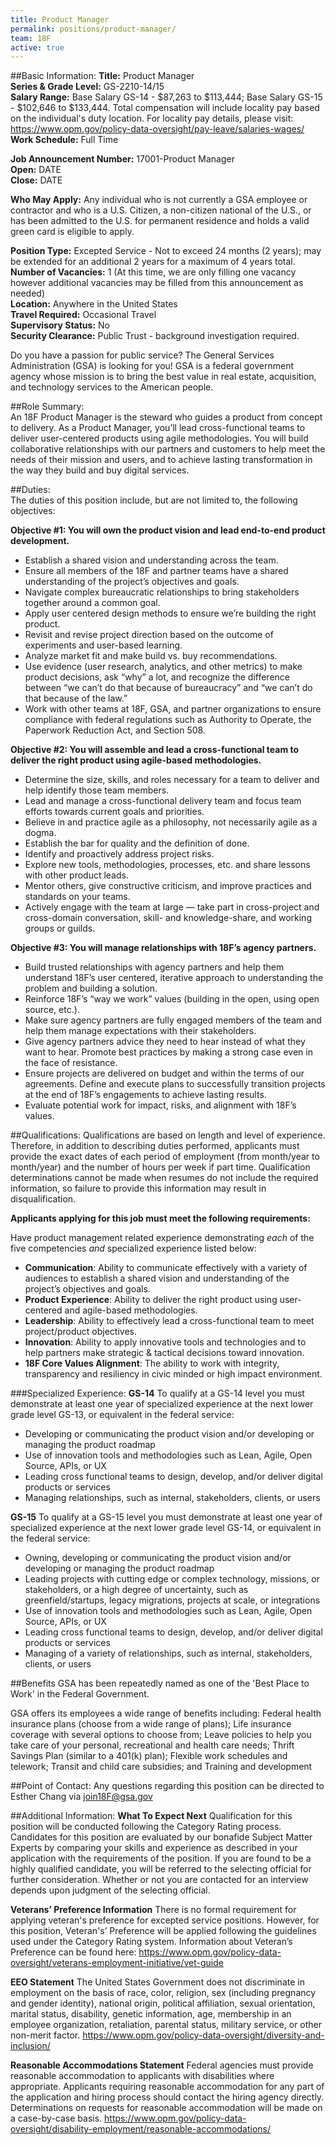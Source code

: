 ```yaml
---
title: Product Manager
permalink: positions/product-manager/
team: 18F
active: true
---
```

##Basic Information:
**Title:** Product Manager  <br>
**Series & Grade Level:** GS-2210-14/15 <br>
**Salary Range:** Base Salary GS-14 - $87,263 to $113,444; Base Salary GS-15 - $102,646 to $133,444. Total compensation will include locality pay based on the individual's duty location. For locality pay details, please visit: https://www.opm.gov/policy-data-oversight/pay-leave/salaries-wages/ <br>
**Work Schedule:** Full Time<br>

**Job Announcement Number:** 17001-Product Manager<br>
**Open:** DATE<br>
**Close:** DATE<br>

**Who May Apply:**
Any individual who is not currently a GSA employee or contractor and who is a U.S. Citizen, a non-citizen national of the U.S., or has been admitted to the U.S. for permanent residence and holds a valid green card is eligible to apply.

**Position Type:** Excepted Service - Not to exceed 24 months (2 years); may be extended for an additional 2 years for a maximum of 4 years total.<br>
**Number of Vacancies:** 1 (At this time, we are only filling one vacancy however additional vacancies may be filled from this announcement as needed)<br>
**Location:** Anywhere in the United States<br>
**Travel Required:** Occasional Travel<br>
**Supervisory Status:** No<br>
**Security Clearance:** Public Trust - background investigation required.<br>

Do you have a passion for public service? The General Services Administration (GSA) is looking for you! GSA is a federal government agency whose mission is to bring the best value in real estate, acquisition, and technology services to the American people.<br>

##Role Summary:<br>
An 18F Product Manager is the steward who guides a product from concept to delivery. As a Product Manager, you’ll lead cross-functional teams to deliver user-centered products using agile methodologies.  You will build collaborative relationships with our partners and customers to help meet the needs of their mission and users, and to achieve lasting transformation in the way they build and buy digital services.<br>

##Duties:<br>
The duties of this position include, but are not limited to, the following objectives:<br>

**Objective #1: You will own the product vision and lead end-to-end product development.**<br>
- Establish a shared vision and understanding across the team. 
- Ensure all members of the 18F and partner teams have a shared understanding of the project’s objectives and goals. 
- Navigate complex bureaucratic relationships to bring stakeholders together around a common goal.
- Apply user centered design methods to ensure we’re building the right product.
- Revisit and revise project direction based on the outcome of experiments and user-based learning. 
- Analyze market fit and make build vs. buy recommendations.
- Use evidence (user research, analytics, and other metrics) to make product decisions, ask “why” a lot, and recognize the difference between “we can’t do that because of bureaucracy” and “we can’t do that because of the law.”
- Work with other teams at 18F, GSA, and partner organizations to ensure compliance with federal regulations such as Authority to Operate, the Paperwork Reduction Act, and Section 508.

**Objective #2: You will assemble and lead a cross-functional team to deliver the right product using agile-based methodologies.**<br>
- Determine the size, skills, and roles necessary for a team to deliver and help identify those team members.
- Lead and manage a cross-functional delivery team and focus team efforts towards current goals and priorities.
- Believe in and practice agile as a philosophy, not necessarily agile as a dogma.
- Establish the bar for quality and the definition of done.
- Identify and proactively address project risks.
- Explore new tools, methodologies, processes, etc. and share lessons with other product leads.
- Mentor others, give constructive criticism, and improve practices and standards on your teams.
- Actively engage with the team at large — take part in cross-project and cross-domain conversation, skill- and knowledge-share, and working groups or guilds.

**Objective #3: You will manage relationships with 18F’s agency partners.**<br>
- Build trusted relationships with agency partners and help them understand 18F’s user centered, iterative approach to understanding the problem and building a solution.
- Reinforce 18F’s “way we work” values (building in the open, using open source, etc.).
- Make sure agency partners are fully engaged members of the team and help them manage expectations with their stakeholders.
- Give agency partners advice they need to hear instead of what they want to hear. Promote best practices by making a strong case even in the face of resistance.
- Ensure projects are delivered on budget and within the terms of our agreements. Define and execute plans to successfully transition projects at the end of 18F’s engagements to achieve lasting results.
- Evaluate potential work for impact, risks, and alignment with 18F’s values.


##Qualifications:
Qualifications are based on length and level of experience.  Therefore, in addition to describing duties performed, applicants must provide the exact dates of each period of employment (from month/year to month/year) and the number of hours per week if part time.  Qualification determinations cannot be made when resumes do not include the required information, so failure to provide this information may result in disqualification.

**Applicants applying for this job must meet the following requirements:**

Have product management related experience demonstrating *each* of the five competencies *and* specialized experience listed below:
- **Communication**: Ability to communicate effectively with a variety of audiences to establish a shared vision and understanding of the project’s objectives and goals. 
- **Product Experience**: Ability to deliver the right product using user-centered and agile-based methodologies.
- **Leadership**: Ability to effectively lead a cross-functional team to meet project/product objectives. 
- **Innovation**: Ability to apply innovative tools and technologies  and to help partners make strategic & tactical decisions toward innovation. 
- **18F Core Values Alignment**: The ability to work with integrity, transparency and resiliency in civic minded or high impact environment. 

###Specialized Experience:
**GS-14**
To qualify at a GS-14 level you must demonstrate at least one year of specialized experience at the next lower grade level GS-13, or equivalent in the federal service:
- Developing or communicating the product vision and/or developing or managing the product roadmap
- Use of innovation tools and methodologies such as Lean, Agile, Open Source, APIs, or UX
- Leading cross functional teams to design, develop, and/or deliver digital products or services
- Managing relationships, such as internal, stakeholders, clients, or users

**GS-15**
To qualify at a GS-15 level you must demonstrate at least one year of specialized experience at the next lower grade level GS-14, or equivalent in the federal service:
- Owning, developing or communicating the product vision and/or developing or managing the product roadmap
- Leading projects with cutting edge or complex technology, missions, or stakeholders, or a high degree of uncertainty, such as greenfield/startups, legacy migrations, projects at scale, or integrations
- Use of innovation tools and methodologies such as Lean, Agile, Open Source, APIs, or UX
- Leading cross functional teams to design, develop, and/or deliver digital products or services
- Managing of a variety of relationships, such as internal, stakeholders, clients, or users 


##Benefits
GSA has been repeatedly named as one of the 'Best Place to Work' in the Federal Government. 

GSA offers its employees a wide range of benefits including: Federal health insurance plans (choose from a wide range of plans); Life insurance coverage with several options to choose from; Leave policies to help you take care of your personal, recreational and health care needs; Thrift Savings Plan (similar to a 401(k) plan); Flexible work schedules and telework; Transit and child care subsidies; and Training and development

##Point of Contact:
Any questions regarding this position can be directed to Esther Chang via join18F@gsa.gov


##Additional Information:
**What To Expect Next**
Qualification for this position will be conducted following the Category Rating process. Candidates for this position are evaluated by our bonafide Subject Matter Experts by comparing your skills and experience as described in your application with the requirements of the position. If you are found to be a highly qualified candidate, you will be referred to the selecting official for further consideration. Whether or not you are contacted for an interview depends upon judgment of the selecting official.

**Veterans’ Preference Information** 
There is no formal requirement for applying veteran's preference for excepted service positions. However, for this position, Veteran's’ Preference will be applied following the guidelines used under the Category Rating system. Information about Veteran’s Preference can be found here: https://www.opm.gov/policy-data-oversight/veterans-employment-initiative/vet-guide

**EEO Statement**
The United States Government does not discriminate in employment on the basis of race, color, religion, sex (including pregnancy and gender identity), national origin, political affiliation, sexual orientation, marital status, disability, genetic information, age, membership in an employee organization, retaliation, parental status, military service, or other non-merit factor.
https://www.opm.gov/policy-data-oversight/diversity-and-inclusion/

**Reasonable Accommodations Statement**
Federal agencies must provide reasonable accommodation to applicants with disabilities where appropriate. Applicants requiring reasonable accommodation for any part of the application and hiring process should contact the hiring agency directly. Determinations on requests for reasonable accommodation will be made on a case-by-case basis. https://www.opm.gov/policy-data-oversight/disability-employment/reasonable-accommodations/

